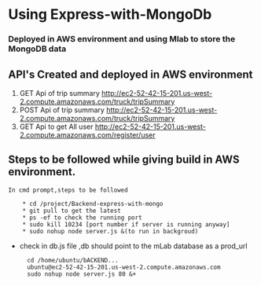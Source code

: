 # Using Express-with-MongoDb #


### Deployed in AWS environment and using Mlab to store the MongoDB data

## API's Created and deployed in AWS environment

1) GET Api of trip summary http://ec2-52-42-15-201.us-west-2.compute.amazonaws.com/truck/tripSummary
2) POST Api of trip summary http://ec2-52-42-15-201.us-west-2.compute.amazonaws.com/truck/tripSummary
3) GET Api to get All user http://ec2-52-42-15-201.us-west-2.compute.amazonaws.com/register/user

## Steps to be followed while giving build in AWS environment.

	In cmd prompt,steps to be followed

		* cd /project/Backend-express-with-mongo
		* git pull to get the latest
		* ps -ef to check the running port
		* sudo kill 10234 [port number if server is running anyway]
		* sudo nohup node server.js &(to run in backgroud)

* check in db.js file ,db should point to the mLab database as a prod_url


        cd /home/ubuntu/bACKEND...
        ubuntu@ec2-52-42-15-201.us-west-2.compute.amazonaws.com
        sudo nohup node server.js 80 &+